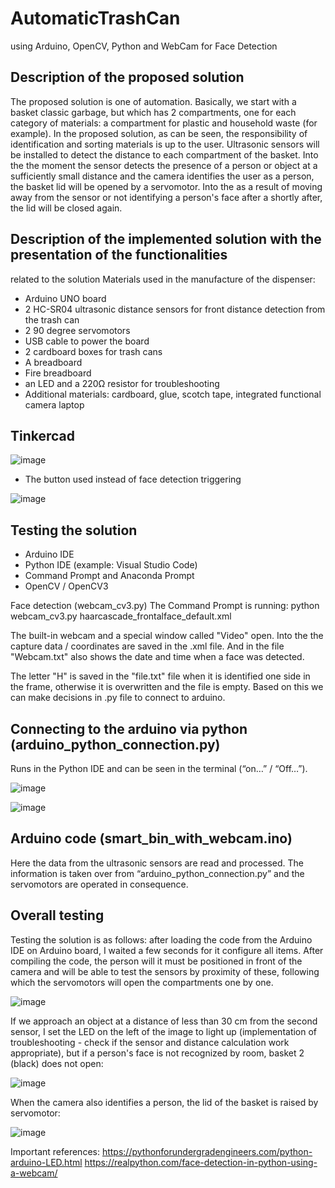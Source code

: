 # AutomaticTrashCan
using Arduino, OpenCV, Python and WebCam for Face Detection

## Description of the proposed solution
The proposed solution is one of automation. Basically, we start with a basket
classic garbage, but which has 2 compartments, one for each category of
materials: a compartment for plastic and household waste (for example).
In the proposed solution, as can be seen, the responsibility of identification and
sorting materials is up to the user. Ultrasonic sensors will be installed
to detect the distance to each compartment of the basket. Into the
the moment the sensor detects the presence of a person or object
at a sufficiently small distance and the camera identifies the user as a
person, the basket lid will be opened by a servomotor. Into the
as a result of moving away from the sensor or not identifying a person's face after a
shortly after, the lid will be closed again.

## Description of the implemented solution with the presentation of the functionalities
related to the solution
Materials used in the manufacture of the dispenser:
- Arduino UNO board
- 2 HC-SR04 ultrasonic distance sensors for front distance detection
from the trash can
- 2 90 degree servomotors
- USB cable to power the board
- 2 cardboard boxes for trash cans
- A breadboard
- Fire breadboard
- an LED and a 220Ω resistor for troubleshooting
- Additional materials: cardboard, glue, scotch tape, integrated functional camera
laptop

## Tinkercad

![image](https://user-images.githubusercontent.com/89164540/157997364-b25c58ac-02d8-4a38-a25e-adb268fd144a.png)

* The button used instead of face detection triggering

![image](https://user-images.githubusercontent.com/89164540/157997110-0d5614fb-8b0a-4c0b-bd05-837e74dbc413.png)

## Testing the solution
- Arduino IDE
- Python IDE (example: Visual Studio Code)
- Command Prompt and Anaconda Prompt
- OpenCV / OpenCV3

Face detection (webcam_cv3.py)
The Command Prompt is running:
python webcam_cv3.py haarcascade_frontalface_default.xml

The built-in webcam and a special window called "Video" open. Into the
the capture data / coordinates are saved in the .xml file. And in the file
"Webcam.txt" also shows the date and time when a face was detected.

The letter "H" is saved in the "file.txt" file when it is identified
one side in the frame, otherwise it is overwritten and the file is empty. Based on this we can
make decisions in .py file to connect to arduino.

## Connecting to the arduino via python (arduino_python_connection.py)
Runs in the Python IDE and can be seen in the terminal (“on…” /
“Off…”).

![image](https://user-images.githubusercontent.com/89164540/157997190-e7aaf1a9-64f9-4a24-86d5-555e38ff1b9e.png)

![image](https://user-images.githubusercontent.com/89164540/157997197-e0075c7f-56f0-470f-9b66-2f236be5871a.png)

## Arduino code (smart_bin_with_webcam.ino)
Here the data from the ultrasonic sensors are read and processed. The information is taken over
from “arduino_python_connection.py” and the servomotors are operated in
consequence.

## Overall testing
Testing the solution is as follows: after loading the code from the Arduino
IDE on Arduino board, I waited a few seconds for it
configure all items. After compiling the code, the person will
it must be positioned in front of the camera and will be able to test the sensors by proximity
of these, following which the servomotors will open the compartments one by one.

![image](https://user-images.githubusercontent.com/89164540/157997203-d66039ca-41d9-443e-9f0c-f48abd61a4cf.png)

If we approach an object at a distance of less than 30 cm from the second
sensor, I set the LED on the left of the image to light up (implementation of
troubleshooting - check if the sensor and distance calculation work
appropriate), but if a person's face is not recognized by
room, basket 2 (black) does not open:

![image](https://user-images.githubusercontent.com/89164540/157997209-c11c5ce7-eabb-4095-97f2-1b853aa1edf1.png)

When the camera also identifies a person, the lid of the basket is
raised by servomotor:

![image](https://user-images.githubusercontent.com/89164540/157997213-c1c36410-12db-4acb-bb82-203fc88b4662.png)

Important references:
https://pythonforundergradengineers.com/python-arduino-LED.html
https://realpython.com/face-detection-in-python-using-a-webcam/
